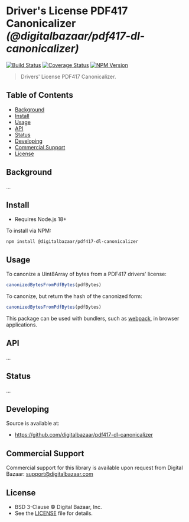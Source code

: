 # Driver's License PDF417 Canonicalizer _(@digitalbazaar/pdf417-dl-canonicalizer)_

[![Build Status](https://img.shields.io/github/actions/workflow/status/digitalbazaar/pdf417-dl-canonicalizer/main.yaml)](https://github.com/digitalbazaar/pdf417-dl-canonicalizer/actions/workflows/main.yaml)
[![Coverage Status](https://img.shields.io/codecov/c/github/digitalbazaar/pdf417-dl-canonicalizer)](https://codecov.io/gh/digitalbazaar/pdf417-dl-canonicalizer)
[![NPM Version](https://img.shields.io/npm/v/@digitalbazaar/pdf417-dl-canonicalizer.svg)](https://npm.im/@digitalbazaar/pdf417-dl-canonicalizer)

> Drivers' License PDF417 Canonicalizer.

## Table of Contents

- [Background](#background)
- [Install](#install)
- [Usage](#usage)
- [API](#api)
- [Status](#status)
- [Developing](#developing)
- [Commercial Support](#commercial-support)
- [License](#license)

## Background

...

## Install

- Requires Node.js 18+

To install via NPM:

```
npm install @digitalbazaar/pdf417-dl-canonicalizer
```

## Usage

To canonize a Uint8Array of bytes from a PDF417 drivers' license:
```js
canonizedBytesFromPdfBytes(pdfBytes)
```

To canonize, but return the hash of the canonized form:
```js
canonizedBytesFromPdfBytes(pdfBytes)
```

This package can be used with bundlers, such as [webpack][], in browser
applications.

## API

...

## Status

...

## Developing

Source is available at:
- https://github.com/digitalbazaar/pdf417-dl-canonicalizer

## Commercial Support

Commercial support for this library is available upon request from
Digital Bazaar: support@digitalbazaar.com

## License

- BSD 3-Clause © Digital Bazaar, Inc.
- See the [LICENSE](./LICENSE) file for details.

[webpack]: https://webpack.js.org
